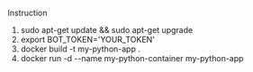 Instruction

1. sudo apt-get update && sudo apt-get upgrade
2. export BOT_TOKEN='YOUR_TOKEN'
3. docker build -t my-python-app .
4. docker run -d --name my-python-container my-python-app
